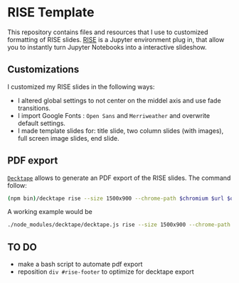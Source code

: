 # RISE Template

This repository contains files and resources that I use to customized formatting of RISE slides. 
[RISE](https://github.com/damianavila/RISE) is a Jupyter environment plug in, that allow you to instantly turn Jupyter Notebooks into a interactive slideshow.

## Customizations
I customized my RISE slides in the following ways:
* I altered global settings to not center on the middel axis and use fade transitions.
* I import Google Fonts : `Open Sans` and `Merriweather` and overwrite default settings.
* I made template slides for: title slide, two column slides (with images), full screen image slides, end slide.

## PDF export
[`Decktape`](https://rise.readthedocs.io/en/stable/exportpdf.html#using-decktape) allows to generate an PDF export of the RISE slides. The command follow:
```bash
(npm bin)/decktape rise --size 1500x900 --chrome-path $chromium $url $outfile
```

A working example would be
``` bash
./node_modules/decktape/decktape.js rise --size 1500x900 --chrome-path "/Applications/Google Chrome.app/Contents/MacOS/Google Chrome" "http://127.0.0.1:8888/notebooks/template.ipynb?token=c9b0d777130038289299f26e1b3f42546acca1ae9c1e7ff4" "/Users/MacbookJos/OneDrive - Universiteit Utrecht/Documents/_Library/Templates/rise-presentation/slides.pdf"
```

## TO DO
* make a bash script to automate pdf export
* reposition `div #rise-footer` to optimize for decktape export 